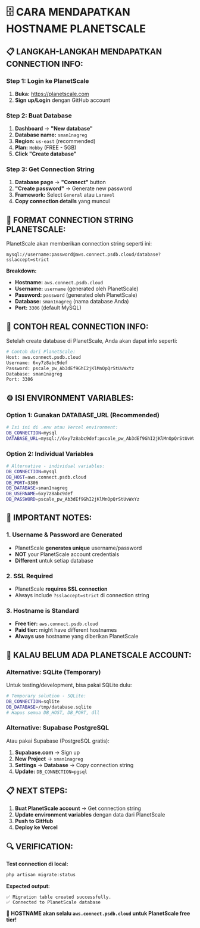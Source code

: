 # 🗄️ CARA MENDAPATKAN HOSTNAME PLANETSCALE

## 📋 **LANGKAH-LANGKAH MENDAPATKAN CONNECTION INFO:**

### **Step 1: Login ke PlanetScale**

1. **Buka:** https://planetscale.com
2. **Sign up/Login** dengan GitHub account

### **Step 2: Buat Database**

1. **Dashboard** → **"New database"**
2. **Database name:** `sman1nagreg`
3. **Region:** `us-east` (recommended)
4. **Plan:** `Hobby` (FREE - 5GB)
5. **Click "Create database"**

### **Step 3: Get Connection String**

1. **Database page** → **"Connect"** button
2. **"Create password"** → Generate new password
3. **Framework:** Select `General` atau `Laravel`
4. **Copy connection details** yang muncul

## 📝 **FORMAT CONNECTION STRING PLANETSCALE:**

PlanetScale akan memberikan connection string seperti ini:

```
mysql://username:password@aws.connect.psdb.cloud/database?sslaccept=strict
```

**Breakdown:**

-   **Hostname:** `aws.connect.psdb.cloud`
-   **Username:** `username` (generated oleh PlanetScale)
-   **Password:** `password` (generated oleh PlanetScale)
-   **Database:** `sman1nagreg` (nama database Anda)
-   **Port:** `3306` (default MySQL)

## 🔧 **CONTOH REAL CONNECTION INFO:**

Setelah create database di PlanetScale, Anda akan dapat info seperti:

```bash
# Contoh dari PlanetScale:
Host: aws.connect.psdb.cloud
Username: 6xy7z8abc9def
Password: pscale_pw_Ab3dEf9GhI2jKlMnOpQrStUvWxYz
Database: sman1nagreg
Port: 3306
```

## ⚙️ **ISI ENVIRONMENT VARIABLES:**

### **Option 1: Gunakan DATABASE_URL (Recommended)**

```bash
# Isi ini di .env atau Vercel environment:
DB_CONNECTION=mysql
DATABASE_URL=mysql://6xy7z8abc9def:pscale_pw_Ab3dEf9GhI2jKlMnOpQrStUvWxYz@aws.connect.psdb.cloud/sman1nagreg?sslaccept=strict
```

### **Option 2: Individual Variables**

```bash
# Alternative - individual variables:
DB_CONNECTION=mysql
DB_HOST=aws.connect.psdb.cloud
DB_PORT=3306
DB_DATABASE=sman1nagreg
DB_USERNAME=6xy7z8abc9def
DB_PASSWORD=pscale_pw_Ab3dEf9GhI2jKlMnOpQrStUvWxYz
```

## 🚨 **IMPORTANT NOTES:**

### **1. Username & Password are Generated**

-   PlanetScale **generates unique** username/password
-   **NOT** your PlanetScale account credentials
-   **Different** untuk setiap database

### **2. SSL Required**

-   PlanetScale **requires SSL connection**
-   Always include `?sslaccept=strict` di connection string

### **3. Hostname is Standard**

-   **Free tier:** `aws.connect.psdb.cloud`
-   **Paid tier:** might have different hostnames
-   **Always use** hostname yang diberikan PlanetScale

## 🎯 **KALAU BELUM ADA PLANETSCALE ACCOUNT:**

### **Alternative: SQLite (Temporary)**

Untuk testing/development, bisa pakai SQLite dulu:

```bash
# Temporary solution - SQLite:
DB_CONNECTION=sqlite
DB_DATABASE=/tmp/database.sqlite
# Hapus semua DB_HOST, DB_PORT, dll
```

### **Alternative: Supabase PostgreSQL**

Atau pakai Supabase (PostgreSQL gratis):

1. **Supabase.com** → Sign up
2. **New Project** → `sman1nagreg`
3. **Settings** → **Database** → Copy connection string
4. **Update:** `DB_CONNECTION=pgsql`

## 📋 **NEXT STEPS:**

1. **Buat PlanetScale account** → Get connection string
2. **Update environment variables** dengan data dari PlanetScale
3. **Push to GitHub**
4. **Deploy ke Vercel**

## 🔍 **VERIFICATION:**

**Test connection di local:**

```bash
php artisan migrate:status
```

**Expected output:**

```
✅ Migration table created successfully.
✅ Connected to PlanetScale database
```

**🎯 HOSTNAME akan selalu `aws.connect.psdb.cloud` untuk PlanetScale free tier!**
